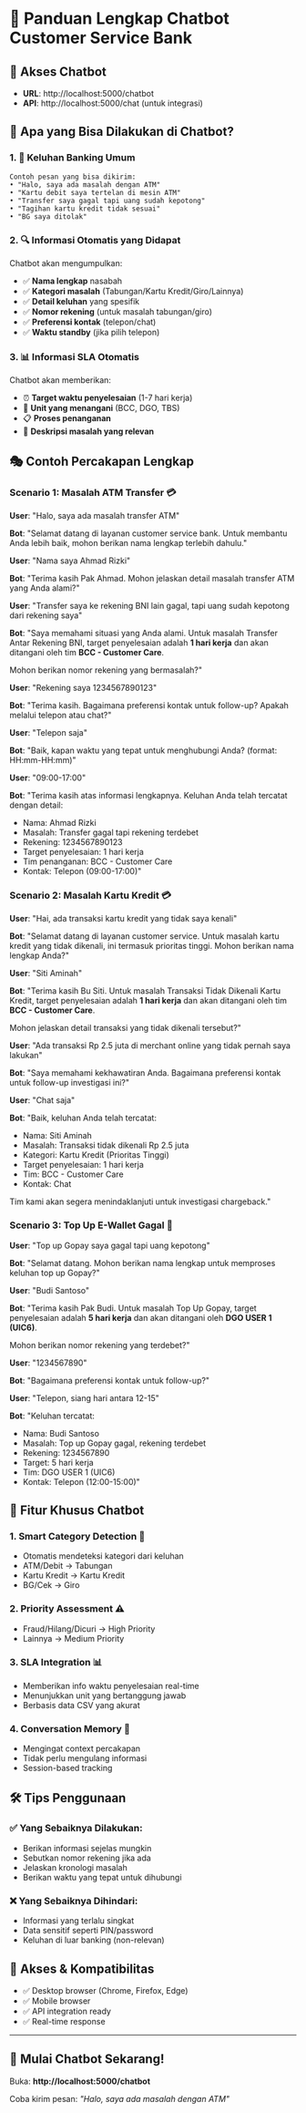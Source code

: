 # 🤖 Panduan Lengkap Chatbot Customer Service Bank

## 📍 Akses Chatbot
- **URL**: http://localhost:5000/chatbot
- **API**: http://localhost:5000/chat (untuk integrasi)

## 💬 Apa yang Bisa Dilakukan di Chatbot?

### 1. 🏦 **Keluhan Banking Umum**
```
Contoh pesan yang bisa dikirim:
• "Halo, saya ada masalah dengan ATM"
• "Kartu debit saya tertelan di mesin ATM"
• "Transfer saya gagal tapi uang sudah kepotong"
• "Tagihan kartu kredit tidak sesuai"
• "BG saya ditolak"
```

### 2. 🔍 **Informasi Otomatis yang Didapat**
Chatbot akan mengumpulkan:
- ✅ **Nama lengkap** nasabah
- ✅ **Kategori masalah** (Tabungan/Kartu Kredit/Giro/Lainnya)
- ✅ **Detail keluhan** yang spesifik
- ✅ **Nomor rekening** (untuk masalah tabungan/giro)
- ✅ **Preferensi kontak** (telepon/chat)
- ✅ **Waktu standby** (jika pilih telepon)

### 3. 📊 **Informasi SLA Otomatis**
Chatbot akan memberikan:
- ⏰ **Target waktu penyelesaian** (1-7 hari kerja)
- 🏢 **Unit yang menangani** (BCC, DGO, TBS)
- 📋 **Proses penanganan**
- 📝 **Deskripsi masalah yang relevan**

## 🎭 Contoh Percakapan Lengkap

### Scenario 1: Masalah ATM Transfer 💳

**User**: "Halo, saya ada masalah transfer ATM"

**Bot**: "Selamat datang di layanan customer service bank. Untuk membantu Anda lebih baik, mohon berikan nama lengkap terlebih dahulu."

**User**: "Nama saya Ahmad Rizki"

**Bot**: "Terima kasih Pak Ahmad. Mohon jelaskan detail masalah transfer ATM yang Anda alami?"

**User**: "Transfer saya ke rekening BNI lain gagal, tapi uang sudah kepotong dari rekening saya"

**Bot**: "Saya memahami situasi yang Anda alami. Untuk masalah Transfer Antar Rekening BNI, target penyelesaian adalah **1 hari kerja** dan akan ditangani oleh tim **BCC - Customer Care**.

Mohon berikan nomor rekening yang bermasalah?"

**User**: "Rekening saya 1234567890123"

**Bot**: "Terima kasih. Bagaimana preferensi kontak untuk follow-up? Apakah melalui telepon atau chat?"

**User**: "Telepon saja"

**Bot**: "Baik, kapan waktu yang tepat untuk menghubungi Anda? (format: HH:mm-HH:mm)"

**User**: "09:00-17:00"

**Bot**: "Terima kasih atas informasi lengkapnya. Keluhan Anda telah tercatat dengan detail:
- Nama: Ahmad Rizki  
- Masalah: Transfer gagal tapi rekening terdebet
- Rekening: 1234567890123
- Target penyelesaian: 1 hari kerja
- Tim penanganan: BCC - Customer Care
- Kontak: Telepon (09:00-17:00)"

### Scenario 2: Masalah Kartu Kredit 💳

**User**: "Hai, ada transaksi kartu kredit yang tidak saya kenali"

**Bot**: "Selamat datang di layanan customer service. Untuk masalah kartu kredit yang tidak dikenali, ini termasuk prioritas tinggi. Mohon berikan nama lengkap Anda?"

**User**: "Siti Aminah"

**Bot**: "Terima kasih Bu Siti. Untuk masalah Transaksi Tidak Dikenali Kartu Kredit, target penyelesaian adalah **1 hari kerja** dan akan ditangani oleh tim **BCC - Customer Care**.

Mohon jelaskan detail transaksi yang tidak dikenali tersebut?"

**User**: "Ada transaksi Rp 2.5 juta di merchant online yang tidak pernah saya lakukan"

**Bot**: "Saya memahami kekhawatiran Anda. Bagaimana preferensi kontak untuk follow-up investigasi ini?"

**User**: "Chat saja"

**Bot**: "Baik, keluhan Anda telah tercatat:
- Nama: Siti Aminah
- Masalah: Transaksi tidak dikenali Rp 2.5 juta
- Kategori: Kartu Kredit (Prioritas Tinggi)
- Target penyelesaian: 1 hari kerja  
- Tim: BCC - Customer Care
- Kontak: Chat

Tim kami akan segera menindaklanjuti untuk investigasi chargeback."

### Scenario 3: Top Up E-Wallet Gagal 📱

**User**: "Top up Gopay saya gagal tapi uang kepotong"

**Bot**: "Selamat datang. Mohon berikan nama lengkap untuk memproses keluhan top up Gopay?"

**User**: "Budi Santoso"

**Bot**: "Terima kasih Pak Budi. Untuk masalah Top Up Gopay, target penyelesaian adalah **5 hari kerja** dan akan ditangani oleh **DGO USER 1 (UIC6)**.

Mohon berikan nomor rekening yang terdebet?"

**User**: "1234567890"

**Bot**: "Bagaimana preferensi kontak untuk follow-up?"

**User**: "Telepon, siang hari antara 12-15"

**Bot**: "Keluhan tercatat:
- Nama: Budi Santoso
- Masalah: Top up Gopay gagal, rekening terdebet
- Rekening: 1234567890
- Target: 5 hari kerja
- Tim: DGO USER 1 (UIC6)
- Kontak: Telepon (12:00-15:00)"

## 🎯 Fitur Khusus Chatbot

### 1. **Smart Category Detection** 🧠
- Otomatis mendeteksi kategori dari keluhan
- ATM/Debit → Tabungan
- Kartu Kredit → Kartu Kredit  
- BG/Cek → Giro

### 2. **Priority Assessment** ⚠️
- Fraud/Hilang/Dicuri → High Priority
- Lainnya → Medium Priority

### 3. **SLA Integration** 📊
- Memberikan info waktu penyelesaian real-time
- Menunjukkan unit yang bertanggung jawab
- Berbasis data CSV yang akurat

### 4. **Conversation Memory** 🧠
- Mengingat context percakapan
- Tidak perlu mengulang informasi
- Session-based tracking

## 🛠️ Tips Penggunaan

### ✅ **Yang Sebaiknya Dilakukan:**
- Berikan informasi sejelas mungkin
- Sebutkan nomor rekening jika ada
- Jelaskan kronologi masalah
- Berikan waktu yang tepat untuk dihubungi

### ❌ **Yang Sebaiknya Dihindari:**
- Informasi yang terlalu singkat
- Data sensitif seperti PIN/password
- Keluhan di luar banking (non-relevan)

## 📱 Akses & Kompatibilitas
- ✅ Desktop browser (Chrome, Firefox, Edge)
- ✅ Mobile browser
- ✅ API integration ready
- ✅ Real-time response

---

## 🚀 Mulai Chatbot Sekarang!
Buka: **http://localhost:5000/chatbot**

Coba kirim pesan: *"Halo, saya ada masalah dengan ATM"*
